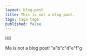 ```yaml
---
layout: blog-post
title: This is not a blog post.
tags: taga tagb
published: false
---
```


Hi!

Me is not a blog post!
"a"b"c"d"e"f"g